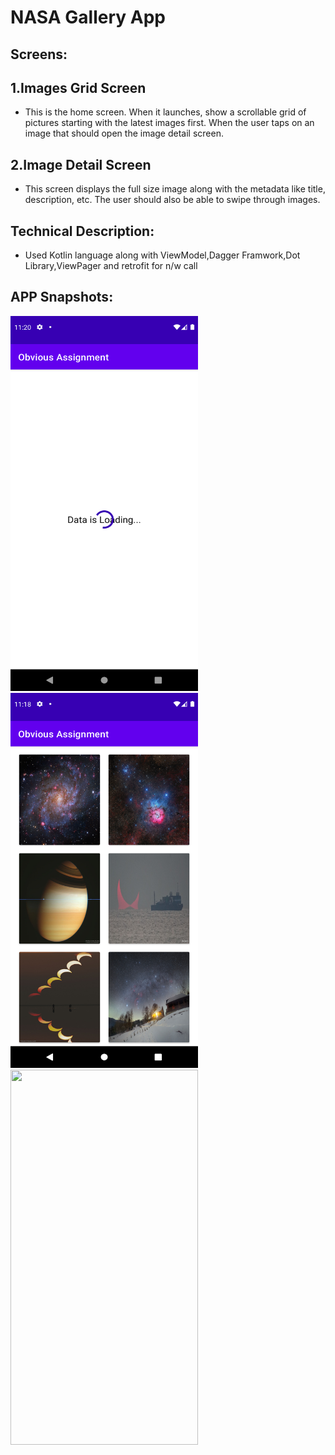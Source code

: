 # NASA Gallery App

## Screens:

## 1.Images Grid Screen

* This is the home screen. When it launches, show a scrollable grid of pictures starting with the latest images first. When the user taps on an image that should open the image detail screen.

## 2.Image Detail Screen

* This screen displays the full size image along with the metadata like title, description, etc. The user should also be able to swipe through images.

## Technical Description:
* Used Kotlin language along with ViewModel,Dagger Framwork,Dot Library,ViewPager and retrofit for n/w call

## APP Snapshots:
<img src="app/doc/1.png" width="300" height="600">  <img src="app/doc/2.png" width="300" height="600"> <img src="app/doc/3.png" width="300" height="600">





